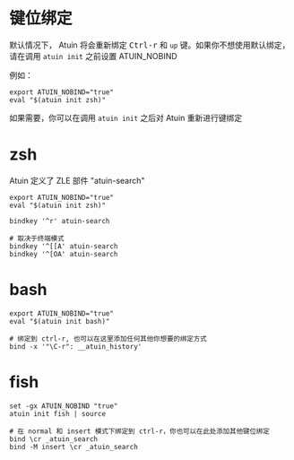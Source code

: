 # 键位绑定

默认情况下， Atuin 将会重新绑定 <kbd>Ctrl-r</kbd> 和 `up` 键。如果你不想使用默认绑定，请在调用 `atuin init` 之前设置 ATUIN_NOBIND

例如：

```
export ATUIN_NOBIND="true"
eval "$(atuin init zsh)"
```

如果需要，你可以在调用 `atuin init` 之后对 Atuin 重新进行键绑定

# zsh

Atuin 定义了 ZLE 部件 "atuin-search"

```
export ATUIN_NOBIND="true"
eval "$(atuin init zsh)"

bindkey '^r' atuin-search

# 取决于终端模式
bindkey '^[[A' atuin-search
bindkey '^[OA' atuin-search
```

# bash

```
export ATUIN_NOBIND="true"
eval "$(atuin init bash)"

# 绑定到 ctrl-r, 也可以在这里添加任何其他你想要的绑定方式
bind -x '"\C-r": __atuin_history'
```

# fish

```
set -gx ATUIN_NOBIND "true"
atuin init fish | source

# 在 normal 和 insert 模式下绑定到 ctrl-r，你也可以在此处添加其他键位绑定
bind \cr _atuin_search
bind -M insert \cr _atuin_search
```
